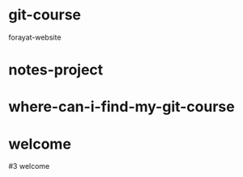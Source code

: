 # git-course

forayat-website

# notes-project

# where-can-i-find-my-git-course

# welcome

#3 welcome

